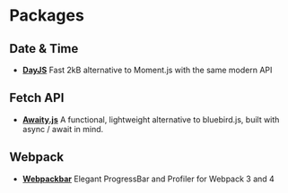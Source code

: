 # Packages

## Date & Time

* **[DayJS](https://github.com/xx45/dayjs)** Fast 2kB alternative to Moment.js with the same modern API

## Fetch API

* **[Awaity.js](https://github.com/asfktz/Awaity.js)** A functional, lightweight alternative to bluebird.js, built with async / await in mind.

## Webpack

* **[Webpackbar](https://github.com/nuxt/webpackbar)** Elegant ProgressBar and Profiler for Webpack 3 and 4
